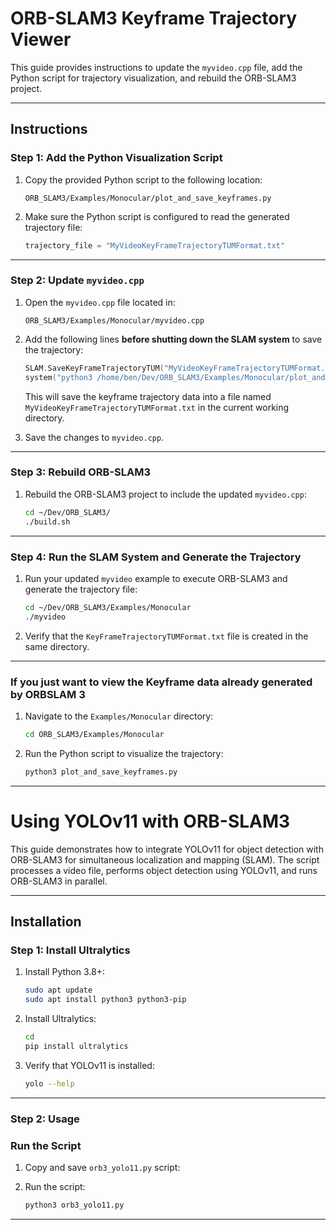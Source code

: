 # ORB-SLAM3 Keyframe Trajectory Viewer

This guide provides instructions to update the `myvideo.cpp` file, add the Python script for trajectory visualization, and rebuild the ORB-SLAM3 project.

---

## Instructions

### Step 1: Add the Python Visualization Script
1. Copy the provided Python script to the following location:
   ```
   ORB_SLAM3/Examples/Monocular/plot_and_save_keyframes.py
   ```
2. Make sure the Python script is configured to read the generated trajectory file:
   ```python
   trajectory_file = "MyVideoKeyFrameTrajectoryTUMFormat.txt"
   ```

---

### Step 2: Update `myvideo.cpp`
1. Open the `myvideo.cpp` file located in:
   ```
   ORB_SLAM3/Examples/Monocular/myvideo.cpp
   ```
2. Add the following lines **before shutting down the SLAM system** to save the trajectory:
   ```cpp
   SLAM.SaveKeyFrameTrajectoryTUM("MyVideoKeyFrameTrajectoryTUMFormat.txt");
   system("python3 /home/ben/Dev/ORB_SLAM3/Examples/Monocular/plot_and_save_keyframes.py"); // make sure to change the user to your own
   ```
   This will save the keyframe trajectory data into a file named `MyVideoKeyFrameTrajectoryTUMFormat.txt` in the current working directory.

3. Save the changes to `myvideo.cpp`.

---

### Step 3: Rebuild ORB-SLAM3
1. Rebuild the ORB-SLAM3 project to include the updated `myvideo.cpp`:
   ```bash
   cd ~/Dev/ORB_SLAM3/
   ./build.sh
   ```

---

### Step 4: Run the SLAM System and Generate the Trajectory
1. Run your updated `myvideo` example to execute ORB-SLAM3 and generate the trajectory file:
   ```bash
   cd ~/Dev/ORB_SLAM3/Examples/Monocular
   ./myvideo
   ```
2. Verify that the `KeyFrameTrajectoryTUMFormat.txt` file is created in the same directory.

---

### If you just want to view the Keyframe data already generated by ORBSLAM 3
1. Navigate to the `Examples/Monocular` directory:
   ```bash
   cd ORB_SLAM3/Examples/Monocular
   ```
2. Run the Python script to visualize the trajectory:
   ```bash
   python3 plot_and_save_keyframes.py
   ```

---

# Using YOLOv11 with ORB-SLAM3

This guide demonstrates how to integrate YOLOv11 for object detection with ORB-SLAM3 for simultaneous localization and mapping (SLAM). The script processes a video file, performs object detection using YOLOv11, and runs ORB-SLAM3 in parallel.

---

## **Installation**

### **Step 1: Install Ultralytics**
1. Install Python 3.8+:
   ```bash
   sudo apt update
   sudo apt install python3 python3-pip
   ```

2. Install Ultralytics:
   ```bash
   cd
   pip install ultralytics
   ```

3. Verify that YOLOv11 is installed:
   ```bash
   yolo --help
   ```

---

### **Step 2: Usage**

### **Run the Script**
1. Copy and save `orb3_yolo11.py` script:

2. Run the script:
   ```bash
   python3 orb3_yolo11.py
   ```

---
